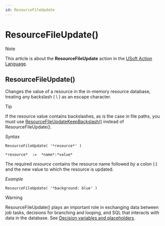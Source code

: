 ```yaml
---
id: ResourceFileUpdate
---
```


# ResourceFileUpdate()



> [!NOTE]
> This article is about the **ResourceFileUpdate** action in the [USoft Action Language](/docs/Task_flow/Action_Language_reference/USoft_Action_Language.md).

## **ResourceFileUpdate()**

Changes the value of a resource in the in-memory resource database, treating any backslash ( \\ ) as an escape character.

> [!TIP]
> If the resource value contains backslashes, as is the case in file paths, you must use [ResourceFileUpdateKeepBackslash()](/docs/Task_flow/Action_Language_reference_I-R/ResourceFileUpdateKeepBackslash.md) instead of ResourceFileUpdate().

*Syntax*

```
ResourceFileUpdate( '*resource*' )

*resource*  :=  *name*:*value*
```

The required *resource* contains the resource name followed by a colon (:) and the new value to which the resource is updated.

*Example*

```
ResourceFileUpdate( '*background: blue' )
```

> [!WARNING]
> ResourceFileUpdate() plays an important role in exchanging data between job tasks, decisions for branching and looping, and SQL that interacts with data in the database. See [Decision variables and placeholders](/docs/Task_flow/Decisions/Decision_variables_and_placeholders.md).

 